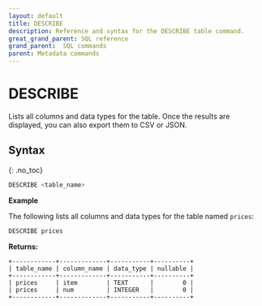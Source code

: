 ```yaml
---
layout: default
title: DESCRIBE
description: Reference and syntax for the DESCRIBE table command.
great_grand_parent: SQL reference
grand_parent:  SQL commands
parent: Metadata commands
---
```


# DESCRIBE

Lists all columns and data types for the table. Once the results are displayed, you can also export them to CSV or JSON.

## Syntax
{: .no_toc}

```sql
DESCRIBE <table_name>
```

**Example**

The following lists all columns and data types for the table named `prices`:

```sql
DESCRIBE prices
```

**Returns:**

```
+------------+-------------+-----------+----------+
| table_name | column_name | data_type | nullable |
+------------+-------------+-----------+----------+
| prices     | item        | TEXT      |        0 |
| prices     | num         | INTEGER   |        0 |
+------------+-------------+-----------+----------+
```
